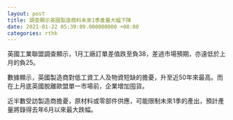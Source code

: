 ```yaml
---
layout: post
title: 調查顯示英國製造商料未來1季產量大幅下降
date: 2021-01-22 05:39:09.000000000 +08:00
categories: rthk
---
```


英國工業聯盟調查顯示，1月工廠訂單差值跌至負38，差過市場預期，亦遠低於上月的負25。

數據顯示，英國製造商對低工資工人及物資短缺的擔憂，升至近50年來最高。而在上月底英國脫離歐盟單一市場前，企業增加囤貨。

近半數受訪製造商擔憂，原材料或零部件供應，可能限制未來1季的產出，預計產量將錄得去年6月以來最大跌幅。
